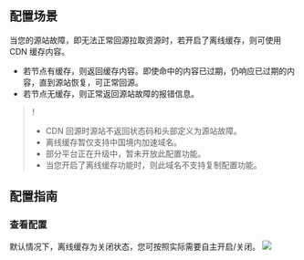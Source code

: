 ## 配置场景

当您的源站故障，即无法正常回源拉取资源时，若开启了离线缓存，则可使用 CDN 缓存内容。
- 若节点有缓存，则返回缓存内容。即使命中的内容已过期，仍响应已过期的内容，直到源站恢复，可正常回源。
- 若节点无缓存，则正常返回源站故障的报错信息。

>!
>- CDN 回源时源站不返回状态码和头部定义为源站故障。
>- 离线缓存暂仅支持中国境内加速域名。
>- 部分平台正在升级中，暂未开放此配置功能。
>- 当您开启了离线缓存功能时，则此域名不支持复制配置功能。

## 配置指南

### 查看配置

默认情况下，离线缓存为关闭状态，您可按照实际需要自主开启/关闭。
![](https://main.qcloudimg.com/raw/1eb3ce018215bd9507ad6ae7a2c913c5.png)







